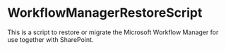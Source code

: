 # WorkflowManagerRestoreScript
This is a script to restore or migrate the Microsoft Workflow Manager for use together with SharePoint.
